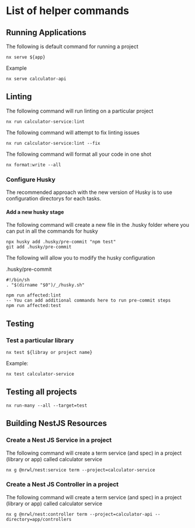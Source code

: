 # List of helper commands

## Running Applications

The following is default command for running a project

```
nx serve ${app}
```

Example

```
nx serve calculator-api
```

## Linting

The following command will run linting on a particular project

```
nx run calculator-service:lint
```

The following command will attempt to fix linting issues

```
nx run calculator-service:lint --fix
```

The following command will format all your code in one shot

```
nx format:write --all
```

### Configure Husky

The recommended approach with the new version of Husky is to use configuration directorys for each tasks.

#### Add a new husky stage

The following command will create a new file in the .husky folder where you can put in all the commands for husky

```
npx husky add .husky/pre-commit "npm test"
git add .husky/pre-commit
```

The following will allow you to modify the husky configuration

.husky/pre-commit

```
#!/bin/sh
. "$(dirname "$0")/_/husky.sh"

npm run affected:lint
-- You can add additional commands here to run pre-commit steps
npm run affected:test

```

## Testing

### Test a particular library

```
nx test ${libray or project name}
```

Example:

```
nx test calculator-service
```

## Testing all projects

```
nx run-many --all --target=test
```

## Building NestJS Resources

### Create a Nest JS Service in a project

The following command will create a term service (and spec) in a project (library or app) called calculator service

```
nx g @nrwl/nest:service term --project=calculator-service
```

### Create a Nest JS Controller in a project

The following command will create a term service (and spec) in a project (library or app) called calculator service

```
nx g @nrwl/nest:controller term --project=calculator-api --directory=app/controllers
```
